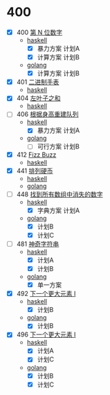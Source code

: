 # 400
- [x] 400 [第 N 位数字](./lc/400.md)
    * [haskell](./hs/src/Q400/Q400.hs)
        - [x] 暴力方案 计划A
        - [x] 计算方案 计划B
    * [golang](./golang/q400/q400.go)
        - [x] 计算方案 计划B
- [x] 401 [二进制手表](./lc/401.md)
    * [haskell](./hs/src/Q400/Q401.hs)
- [x] 404 [左叶子之和](./lc/404.md)
    * [haskell](./hs/src/Q400/Q404.hs)
- [ ] 406 [根据身高重建队列](./lc/406.md)
    * [haskell](./hs/src/Q400/Q406.hs)
        - [x] 暴力方案 计划A
    * [golang](./golang/q400/q406.go)
        - [ ] 可行方案 计划B
- [x] 412 [Fizz Buzz](./lc/412.md)
    * [haskell](./hs/src/Q400/Q406.hs)
- [x] 441 [排列硬币](./lc/441.md)
    * [haskell](./hs/src/Q400/Q441.hs)
    * [golang](./golang/q400/q441.go)
- [ ] 448 [找到所有数组中消失的数字](./lc/448.md)
    * [haskell](./hs/src/Q400/Q448.hs)
        - [x] 字典方案 计划A
    * [golang](./golang/q400/q448.go)
        - [x] 计划B
        - [x] 计划C
- [ ] 481 [神奇字符串](./lc/481.md)
    * [haskell](./hs/src/Q400/Q448.hs)
        - [x] 计划A
        - [x] 计划B
    * [golang](./golang/q400/q448.go)
        - [x] 单一方案
- [x] 492 [下一个更大元素 I](./lc/496.md)
    * [haskell](./hs/src/Q400/Q492.hs)
        - [x] 计划B
    * [golang](./golang/q400/q492.go)
        - [x] 计划B
- [x] 496 [下一个更大元素 I](./lc/496.md)
    * [haskell](./hs/src/Q400/Q496.hs)
        - [x] 计划A
        - [x] 计划C
    * [golang](./golang/q400/q496.go)
        - [x] 计划B
        - [x] 计划C
